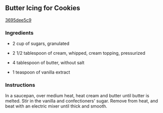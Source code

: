 ## Butter Icing for Cookies

[3695dee5c9](http://www.food.com/recipe/butter-icing-for-cookies-200088)

### Ingredients

 - 2 cup of sugars, granulated

 - 2 1/2 tablespoon of cream, whipped, cream topping, pressurized

 - 4 tablespoon of butter, without salt

 - 1 teaspoon of vanilla extract

### Instructions

In a saucepan, over medium heat, heat cream and butter until butter is melted. Stir in the vanilla and confectioners' sugar. Remove from heat, and beat with an electric mixer until thick and smooth.
